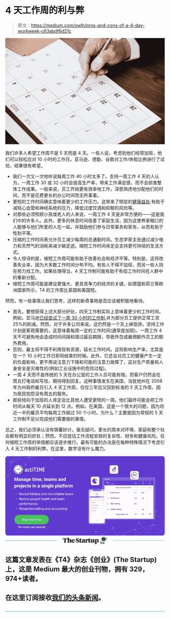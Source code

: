 # 4 天工作周的利与弊

> 原文：<https://medium.com/swlh/pros-and-cons-of-a-4-day-workweek-c63abdf6d21c>

![](img/2a47fd77978ac99c13a04d8aa36d0f9a.png)

我们许多人希望工作周不是 5 天而是 4 天。一些人说，考虑到他们经常加班，他们可以轻松应对 10 小时的工作日。亚马逊、德勤、谷歌对工作/休假比例进行了试验，结果很有希望。

*   我们一次又一次地听说每周工作 40 小时太多了。支持一周工作 4 天的人认为，一周工作 30 或 32 小时会提高生产率，带来工作满足感，而不会损害整体工作成果。一般来说，员工开始更有效率地工作，深思熟虑地分配他们的时间，而不是花费更长的办公时间而无所事事。
*   更短的工作时间确实意味着更少的工作压力。这带来了明显的[健康益处](https://www.theguardian.com/commentisfree/2017/nov/16/working-four-day-week-hours-labour):有助于减轻心血管和神经系统的压力，降低过度饮酒和抑郁的风险等。
*   对那些必须照顾小孩或老人的人来说，一周工作 4 天是非常方便的——这是我们中的许多人。此外，更多的休息时间改善了家庭生活，因为这使养家糊口的人能够与他们所爱的人在一起，并鼓励他们参与日常事务和家务，从而有助于性别平等。
*   压缩的工作时间表允许员工减少每周的总通勤时间。生态学家主张通过减少电力和天然气的消耗来减少碳足迹。缩短工作时间肯定会支持更可持续的生活方式。
*   令人惊讶的是，缩短工作周可能有助于改善社会和经济平等。特别是，这将改善失业率，因为大多数工作时间分布不均。有些人不得不加班，而另一些人则在努力找工作。如果处理得当，4 天工作制可能有助于有偿工作时间在人群中的重新分配。
*   缩短工作周可能是建设更强大、更具竞争力的经济的关键。如德国和荷兰等欧洲国家所示，T4 的工作周比英国和美国短。

然而，有一些事情让我们思考，这样的新奇事物是否应该被积极地看待。

*   首先，要想获得上述大部分好处，四天工作制实际上意味着更少的工作时间。例如，亚马逊[已经尝试了一周 30 小时的工作制](http://www.slate.com/articles/business/moneybox/2017/09/you_don_t_want_a_four_day_workweek.html),并为部分员工提供正常工资 25%的削减。然而，对于许多公司来说，这仍然是一个天上掉馅饼。坚持工作计划是客观需要的，这意味着每周一定的工作时间(通常是加班)。一周工作 4 天不可避免地会造成时间间隔和错过最后期限，导致外包或雇佣额外员工的额外费用。
*   否则，雇主将不得不利用现有资源，延长工作时间。这将影响生产率，尤其是在一个 10 小时工作日即将结束的时候。此外，它还会对员工的健康产生一定的负面影响，更不用说注意力下降和可能的注意力故障了，这对生产质量和人身安全是灾难性的(例如工业设施中的危险过程)。
*   一周 4 天而不是传统的 5 天在办公室的工作人员可能有限。而客户仍然会在周五打电话和写信，期待得到回复。这种事情发生在美国，当犹他州在 2008 年为州政府雇员引入 4 天工作周，仅仅三年后又回到标准的 5 天工作周，因为居民抱怨没有周五的服务。
*   那些倾向于加班的人肯定会比其他人遭受更短的一周。他们最终可能会把工作时间从每天 10 点延长到 12 点。例如，在美国，这是一个很大的问题，因为将近一半的雇员平均每周工作超过 50 个小时。为什么？主要是因为常规的 5 天工作制不足以完成他们需要做的事情。

总之，我们必须承认没有锦囊妙计。毫无疑问，更长的周末对环境、家庭和整个社会都有明显的好处；然而，不应低估工作流程安排的复杂性、财务和健康风险。任何缩短工作周的举措都应该逐步推行。最有可能的办法是在每种特殊情况下考虑引入 4 天工作制的利弊。在这里，数字没有什么魔力。

[![](img/64b94b5209ef8fa898bc6941a4992cbd.png)](https://www.actitime.com/?utm_source=Medium&utm_medium=Syndication&utm_content=NewBanner)[![](img/308a8d84fb9b2fab43d66c117fcc4bb4.png)](https://medium.com/swlh)

## 这篇文章发表在《T4》杂志《创业》(The Startup)上，这是 Medium 最大的创业刊物，拥有 329，974+读者。

## 在这里订阅接收[我们的头条新闻](http://growthsupply.com/the-startup-newsletter/)。

[![](img/b0164736ea17a63403e660de5dedf91a.png)](https://medium.com/swlh)